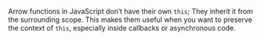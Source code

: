 Arrow functions in JavaScript don’t have their own `this`; They inherit it from the surrounding scope. This makes them useful when you want to preserve the context of `this`, especially inside callbacks or asynchronous code.
